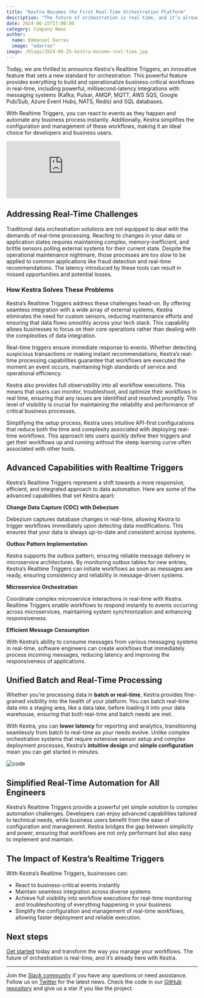 ```yaml
---
title: "Kestra Becomes the First Real-Time Orchestration Platform"
description: "The future of orchestration is real-time, and it’s already here with Kestra"
date: 2024-06-25T17:00:00
category: Company News
author:
  name: Emmanuel Darras
  image: "edarras"
image: /blogs/2024-06-25-kestra-become-real-time.jpg
---
```


Today, we are thrilled to announce Kestra's Realtime Triggers, an innovative feature that sets a new standard for orchestration. This powerful feature provides everything to build and operationalize business-critical workflows in real-time, including powerful, millisecond-latency integrations with messaging systems (Kafka, Pulsar, AMQP, MQTT, AWS SQS, Google Pub/Sub, Azure Event Hubs, NATS, Redis) and SQL databases. 

With Realtime Triggers, you can react to events as they happen and automate any business process instantly. Additionally, Kestra simplifies the configuration and management of these workflows, making it an ideal choice for developers and business users.

<div class="video-container">
  <iframe src="https://www.youtube.com/embed/zJLNTn2N3bA?si=pG5H7TciAbWPDh5f" title="YouTube video player" frameborder="0" allow="accelerometer; autoplay; clipboard-write; encrypted-media; gyroscope; picture-in-picture; web-share" referrerpolicy="strict-origin-when-cross-origin" allowfullscreen></iframe>
</div>

## Addressing Real-Time Challenges

Traditional data orchestration solutions are not equipped to deal with the demands of real-time processing. Reacting to changes in your data or application states requires maintaining complex, memory-inefficient, and brittle sensors polling external systems for their current state. Despite the operational maintenance nightmare, those processes are too slow to be applied to common applications like fraud detection and real-time recommendations. The latency introduced by these tools can result in missed opportunities and potential losses.

### How Kestra Solves These Problems

Kestra’s Realtime Triggers address these challenges head-on. By offering seamless integration with a wide array of external systems, Kestra eliminates the need for custom sensors, reducing maintenance efforts and ensuring that data flows smoothly across your tech stack. This capability allows businesses to focus on their core operations rather than dealing with the complexities of data integration.

Real-time triggers ensure immediate response to events. Whether detecting suspicious transactions or making instant recommendations, Kestra’s real-time processing capabilities guarantee that workflows are executed the moment an event occurs, maintaining high standards of service and operational efficiency.

Kestra also provides full observability into all workflow executions. This means that users can monitor, troubleshoot, and optimize their workflows in real time, ensuring that any issues are identified and resolved promptly. This level of visibility is crucial for maintaining the reliability and performance of critical business processes.

Simplifying the setup process, Kestra uses intuitive API-first configurations that reduce both the time and complexity associated with deploying real-time workflows. This approach lets users quickly define their triggers and get their workflows up and running without the steep learning curve often associated with other tools.

## Advanced Capabilities with Realtime Triggers

Kestra’s Realtime Triggers represent a shift towards a more responsive, efficient, and integrated approach to data automation. Here are some of the advanced capabilities that set Kestra apart:

**Change Data Capture (CDC) with Debezium**

Debezium captures database changes in real-time, allowing Kestra to trigger workflows immediately upon detecting data modifications. This ensures that your data is always up-to-date and consistent across systems.

**Outbox Pattern Implementation**

Kestra supports the outbox pattern, ensuring reliable message delivery in microservice architectures. By monitoring outbox tables for new entries, Kestra’s Realtime Triggers can initiate workflows as soon as messages are ready, ensuring consistency and reliability in message-driven systems.

**Microservice Orchestration**

Coordinate complex microservice interactions in real-time with Kestra. Realtime Triggers enable workflows to respond instantly to events occurring across microservices, maintaining system synchronization and enhancing responsiveness.

**Efficient Message Consumption**

With Kestra’s ability to consume messages from various messaging systems in real-time, software engineers can create workflows that immediately process incoming messages, reducing latency and improving the responsiveness of applications.

## Unified Batch and Real-Time Processing 

Whether you’re processing data in **batch or real-time**, Kestra provides fine-grained visibility into the health of your platform. You can batch real-time data into a staging area, like a data lake, before loading it into your data warehouse, ensuring that both real-time and batch needs are met. 

With Kestra, you can **lower latency** for reporting and analytics, transitioning seamlessly from batch to real-time as your needs evolve. Unlike complex orchestration systems that require extensive sensor setup and complex deployment processes, Kestra’s **intuitive design** and **simple configuration** mean you can get started in minutes. 

![code](/blogs/2024-06-25-kestra-become-real-time/yamlloop.gif)

## Simplified Real-Time Automation for All Engineers

Kestra’s Realtime Triggers provide a powerful yet simple solution to complex automation challenges. Developers can enjoy advanced capabilities tailored to technical needs, while business users benefit from the ease of configuration and management. Kestra bridges the gap between simplicity and power, ensuring that workflows are not only performant but also easy to implement and maintain.

## The Impact of Kestra’s Realtime Triggers

With Kestra’s Realtime Triggers, businesses can:
- React to business-critical events instantly
- Maintain seamless integration across diverse systems
- Achieve full visibility into workflow executions for real-time monitoring and troubleshooting of everything happening in your business
- Simplify the configuration and management of real-time workflows, allowing faster deployment and reliable execution.

## Next steps

[Get started](https://kestra.io/docs/getting-started) today and transform the way you manage your workflows. The future of orchestration is real-time, and it’s already here with Kestra. 

---

Join the [Slack community](https://kestra.io/slack) if you have any questions or need assistance.
Follow us on [Twitter](https://twitter.com/kestra_io) for the latest news.
Check the code in our [GitHub repository](https://github.com/kestra-io/kestra) and give us a star if you like the project.
